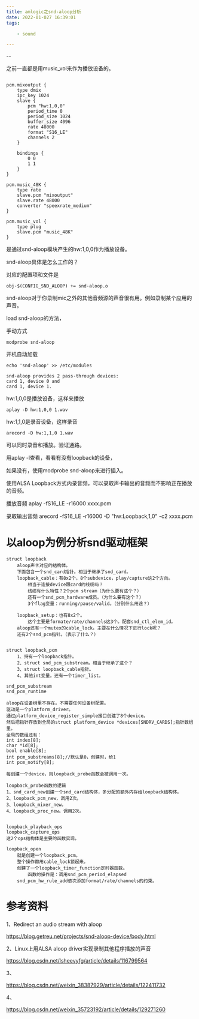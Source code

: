 ```yaml
---
title: amlogic之snd-aloop分析
date: 2022-01-027 16:39:01
tags:

	- sound

---
```


--

之前一直都是用music_vol来作为播放设备的。

```

pcm.mixoutput {
    type dmix
    ipc_key 1024
    slave {
        pcm "hw:1,0,0"
        period_time 0
        period_size 1024
        buffer_size 4096
        rate 48000
        format "S16_LE"
        channels 2
    }

    bindings {
        0 0
        1 1
    }
}

pcm.music_48K {
    type rate
    slave.pcm "mixoutput"
    slave.rate 48000
    converter "speexrate_medium"
}

pcm.music_vol {
    type plug
    slave.pcm "music_48K"
}
```

是通过snd-aloop模块产生的hw:1,0,0作为播放设备。

snd-aloop具体是怎么工作的？

对应的配置项和文件是

```
obj-$(CONFIG_SND_ALOOP) += snd-aloop.o
```

snd-aloop对于你录制mic之外的其他音频源的声音很有用。例如录制某个应用的声音。

load snd-aloop的方法，

手动方式

```
modprobe snd-aloop
```

开机自动加载

```
echo 'snd-aloop' >> /etc/modules
```



```
snd-aloop provides 2 pass-through devices:
card 1, device 0 and
card 1, device 1.
```



hw:1,0,0是播放设备，这样来播放

```
aplay -D hw:1,0,0 1.wav
```

hw:1,1,0是录音设备，这样录音

```
arecord -D hw:1,1,0 1.wav 
```

可以同时录音和播放。验证通路。





用aplay -l查看，看看有没有loopback的设备，

如果没有，使用modprobe snd-aloop来进行插入。



使用ALSA Loopback方式内录音频，可以录取声卡输出的音频而不影响正在播放的音频。

播放音频
aplay -fS16_LE -r16000 xxxx.pcm

录取输出音频
arecord -fS16_LE -r16000 -D "hw:Loopback,1,0" -c2 xxxx.pcm





# 以aloop为例分析snd驱动框架

```
struct loopback
	aloop声卡对应的结构体。
	下面包含一个snd_card指针。相当于继承了snd_card。
	loopback_cable：有8x2个，8个subdevice，play/capture这2个方向。
		相当于连接device跟card的线缆吗？
		线缆有什么特性？2个pcm stream（为什么要有这个？）
		还有一个snd_pcm_hardware成员。（为什么要有这个？）
		3个flag变量：running/pause/valid。（分别什么用途？）
		
	loopback_setup：也有8x2个。
		这个主要是formate/rate/channels这3个。配套snd_ctl_elem_id。
	aloop还有一个mutex的cable_lock。主要在什么情况下进行lock呢？
	还有2个snd_pcm指针。（表示了什么？）
	
	
struct loopback_pcm
	1、持有一个loopback指针。
	2、struct snd_pcm_substream。相当于继承了这个？
	3、struct loopback_cable指针。
	4、其他int变量。还有一个timer_list。
	
snd_pcm_substream
snd_pcm_runtime

aloop在设备树里不存在。不需要任何设备树配置。
驱动是一个platform_driver。
通过platform_device_register_simple接口创建了8个device。
然后把指针存放到全局的struct platform_device *devices[SNDRV_CARDS];指针数组里。
全局的数组还有：
int index[8];
char *id[8];
bool enable[8];
int pcm_substreams[8];//默认是0，创建时，给1
int pcm_notify[8];

每创建一个device，则loopback_probe函数会被调用一次。

loopback_probe函数的逻辑
1、snd_card_new创建一个snd_card结构体，多分配的额外内存给loopback结构体。
2、loopback_pcm_new，调用2次。
3、loopback_mixer_new。
4、loopback_proc_new。调用2次。


loopback_playback_ops
loopback_capture_ops
这2个ops结构体是主要的函数实现。

loopback_open
	就是创建一个loopback_pcm。
	整个操作都用cable_lock锁起来。
	创建了一个loopback_timer_function定时器函数。
		函数的操作是：调用snd_pcm_period_elapsed
	snd_pcm_hw_rule_add依次添加format/rate/channels的约束。
```



# 参考资料

1、Redirect an audio stream with aloop

https://blog.getreu.net/projects/snd-aloop-device/body.html

2、Linux上用ALSA aloop driver实现录制其他程序播放的声音

https://blog.csdn.net/lsheevyfg/article/details/116799564

3、

https://blog.csdn.net/weixin_38387929/article/details/122411732

4、

https://blog.csdn.net/weixin_35723192/article/details/129271260